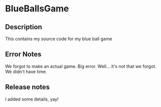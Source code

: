 # BlueBallsGame

## Description

This contains my source code for my blue ball game

## Error Notes

We forgot to make an actual game. Big error. Well... it's not that we forgot. We didn't have time.

## Release notes

I added some details, yay!
